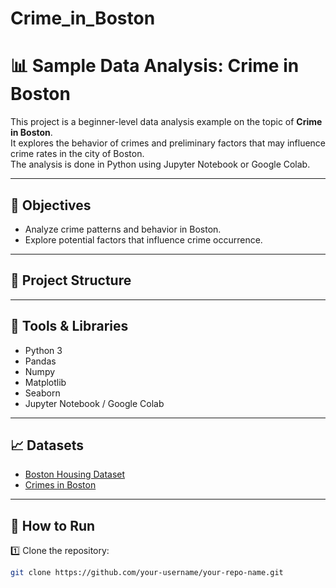 # Crime_in_Boston
# 📊 Sample Data Analysis: Crime in Boston

This project is a beginner-level data analysis example on the topic of **Crime in Boston**.  
It explores the behavior of crimes and preliminary factors that may influence crime rates in the city of Boston.  
The analysis is done in Python using Jupyter Notebook or Google Colab.

---

## 🎯 Objectives
- Analyze crime patterns and behavior in Boston.
- Explore potential factors that influence crime occurrence.

---

## 📁 Project Structure

---

## 🧰 Tools & Libraries
- Python 3
- Pandas
- Numpy
- Matplotlib
- Seaborn
- Jupyter Notebook / Google Colab

---

## 📈 Datasets
- [Boston Housing Dataset](https://www.kaggle.com/datasets/arunjangir245/boston-housing-dataset)  
- [Crimes in Boston](https://www.kaggle.com/datasets/AnalyzeBoston/crimes-in-boston)

---

## 🚀 How to Run
1️⃣ Clone the repository:
```bash
git clone https://github.com/your-username/your-repo-name.git

